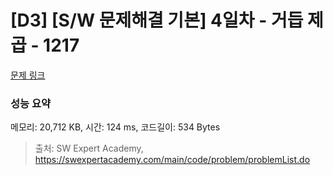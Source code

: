 # [D3] [S/W 문제해결 기본] 4일차 - 거듭 제곱 - 1217 

[문제 링크](https://swexpertacademy.com/main/code/problem/problemDetail.do?contestProbId=AV14dUIaAAUCFAYD) 

### 성능 요약

메모리: 20,712 KB, 시간: 124 ms, 코드길이: 534 Bytes



> 출처: SW Expert Academy, https://swexpertacademy.com/main/code/problem/problemList.do